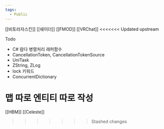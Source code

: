 ```yaml
---
tags:
  - Public
---
```


[[비토라자스킨]]
[[쉐이더]]
[[FMOD]]
[[VRChat]]
<<<<<<< Updated upstream

Todo
- C# 람다 병렬처리 래퍼함수
- CancellationToken, CancellationTokenSource
- UniTask
- ZString, ZLog
- lock 키워드
- ConcurrentDictionary

맵 따로 엔티티 따로 작성
=======
[[HBM]]
[[Celeste]]

>>>>>>> Stashed changes
